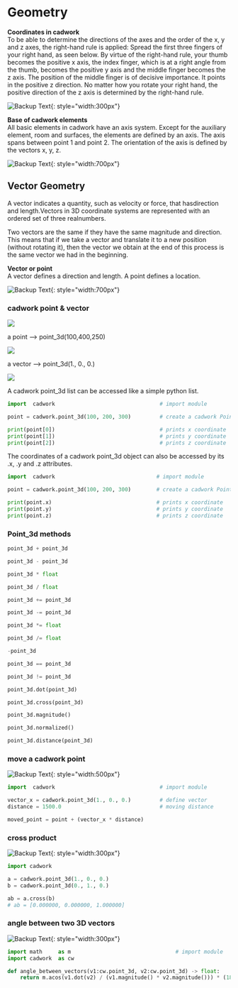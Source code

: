 # Geometry

**Coordinates in cadwork** <br>
To be able to determine the directions of the axes and the order of the x, y and z axes, the right-hand rule is applied:
Spread the first three fingers of your right hand, as seen below. By virtue of the right-hand rule, your thumb becomes the positive x axis, the index finger, which is at a right angle from the thumb, becomes the positive y axis and the middle finger becomes the z axis. The position of the middle finger is of decisive importance. It points in the positive z direction. No matter how you rotate your right hand, the positive direction of the z axis is determined by the right-hand rule.

![Backup Text](../img/coordinate.png "https://de-manual.elcovision.com/koordinatensystem-definieren.html"){: style="width:300px"}


**Base of cadwork elements** <br>
All basic elements in cadwork have an axis system. Except for the auxiliary element, room and surfaces, the elements are defined by an axis. The axis spans between point 1 and point 2. 
The orientation of the axis is defined by the vectors x, y, z. 

![Backup Text](../img/points.png "cadwork axis"){: style="width:700px"}

## Vector Geometry

A ​vector​ indicates a quantity, such as velocity or force, that has ​direction​ and ​length​.Vectors in 3D coordinate systems are represented with an ordered set of three realnumbers.

Two vectors are the same if they have the same magnitude and direction. This means that if we take a vector and translate it to a new position (without rotating it), 
then the vector we obtain at the end of this process is the same vector we had in the beginning.

**Vector or point**<br>
A vector defines a direction and length. A point defines a location.

![Backup Text](../img/vector.png "vector - point"){: style="width:700px"}

### cadwork point & vector 

![](https://mermaid.ink/img/eyJjb2RlIjoiZmxvd2NoYXJ0IFREXG4gICAgcG9pbnRfM2QtLSBjb29yZGlhbnRlIC0tLVhcbiAgICBwb2ludF8zZC0tIGNvb3JkaW5hdGUgLS0tWVxuICAgIHBvaW50XzNkLS0gY29vcmRpbmF0ZSAtLS1aXG4gICAgICAgICAgICAiLCJtZXJtYWlkIjp7InRoZW1lIjoiZGVmYXVsdCJ9LCJ1cGRhdGVFZGl0b3IiOmZhbHNlLCJhdXRvU3luYyI6dHJ1ZSwidXBkYXRlRGlhZ3JhbSI6ZmFsc2V9)


a point --> point_3d(100,400,250)

![](https://mermaid.ink/img/eyJjb2RlIjoiZmxvd2NoYXJ0IFREXG4gICAgcG9pbnRfM2QtLSBYY29vcmRpYW50ZSAtLS0xMDBcbiAgICBwb2ludF8zZC0tIFljb29yZGluYXRlIC0tLTQwMFxuICAgIHBvaW50XzNkLS0gWmNvb3JkaW5hdGUgLS0tMjUwIiwibWVybWFpZCI6eyJ0aGVtZSI6ImRlZmF1bHQifSwidXBkYXRlRWRpdG9yIjpmYWxzZSwiYXV0b1N5bmMiOnRydWUsInVwZGF0ZURpYWdyYW0iOmZhbHNlfQ)

a vector --> point_3d(1., 0., 0.)

![](https://mermaid.ink/img/eyJjb2RlIjoiZmxvd2NoYXJ0IFREXG4gICAgcG9pbnRfM2QtLSBYY29vcmRpYW50ZSAtLS0xLjBcbiAgICBwb2ludF8zZC0tIFljb29yZGluYXRlIC0tLTAuMFxuICAgIHBvaW50XzNkLS0gWmNvb3JkaW5hdGUgLS0tLjAiLCJtZXJtYWlkIjp7InRoZW1lIjoiZGVmYXVsdCJ9LCJ1cGRhdGVFZGl0b3IiOmZhbHNlLCJhdXRvU3luYyI6dHJ1ZSwidXBkYXRlRGlhZ3JhbSI6ZmFsc2V9)

A cadwork point_3d list can be accessed like a simple python list.

```python hl_lines="5 6 7"
import  cadwork                                 # import module

point = cadwork.point_3d(100, 200, 300)         # create a cadwork Point

print(point[0])                                 # prints x coordinate
print(point[1])                                 # prints y coordinate
print(point[2])                                 # prints z coordinate
```

The coordinates of a cadwork point_3d object can also be accessed by its .x, .y and .z attributes.

```python hl_lines="5 6 7"
import  cadwork                                # import module

point = cadwork.point_3d(100, 200, 300)        # create a cadwork Point

print(point.x)                                 # prints x coordinate
print(point.y)                                 # prints y coordinate
print(point.z)                                 # prints z coordinate
```

### Point_3d methods


```python 
point_3d + point_3d

point_3d - point_3d

point_3d * float

point_3d / float

point_3d += point_3d

point_3d -= point_3d

point_3d *= float

point_3d /= float

-point_3d

point_3d == point_3d

point_3d != point_3d

point_3d.dot(point_3d)    

point_3d.cross(point_3d) 

point_3d.magnitude()

point_3d.normalized()

point_3d.distance(point_3d)
```


### move a cadwork point 

![Backup Text](../img/move_pt.png "move a cadwork point"){: style="width:500px"}

```python 
import  cadwork                                 # import module

vector_x = cadwork.point_3d(1., 0., 0.)         # define vector
distance = 1500.0                               # moving distance

moved_point = point + (vector_x * distance)    
```

### cross product

![Backup Text](../img/cross.png "https://de.wikipedia.org/wiki/Kreuzprodukt#/media/Datei:RHR.svg"){: style="width:300px"}

```python
import cadwork

a = cadwork.point_3d(1., 0., 0.)
b = cadwork.point_3d(0., 1., 0.)

ab = a.cross(b)
# ab = [0.000000, 0.000000, 1.000000]
```

### angle between two 3D vectors

![Backup Text](../img/angle.png "vector angle"){: style="width:300px"}

```python
import math     as m                                 # import module 
import cadwork  as cw

def angle_between_vectors(v1:cw.point_3d, v2:cw.point_3d) -> float:
    return m.acos(v1.dot(v2) / (v1.magnitude() * v2.magnitude())) * (180 /m.pi)
``` 